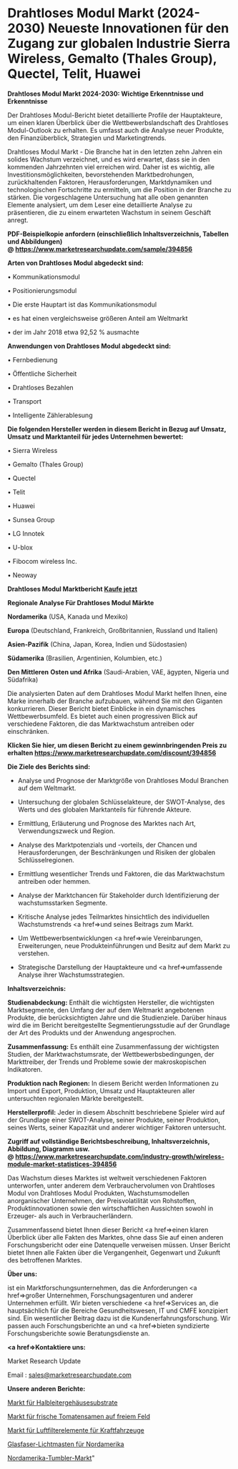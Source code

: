 # Drahtloses Modul Markt (2024-2030) Neueste Innovationen für den Zugang zur globalen Industrie Sierra Wireless, Gemalto (Thales Group), Quectel, Telit, Huawei

<strong>Drahtloses Modul Markt 2024-2030: Wichtige Erkenntnisse und Erkenntnisse</strong>

Der Drahtloses Modul-Bericht bietet detaillierte Profile der Hauptakteure, um einen klaren Überblick über die Wettbewerbslandschaft des Drahtloses Modul-Outlook zu erhalten. Es umfasst auch die Analyse neuer Produkte, den Finanzüberblick, Strategien und Marketingtrends.

Drahtloses Modul Markt - Die Branche hat in den letzten zehn Jahren ein solides Wachstum verzeichnet, und es wird erwartet, dass sie in den kommenden Jahrzehnten viel erreichen wird. Daher ist es wichtig, alle Investitionsmöglichkeiten, bevorstehenden Marktbedrohungen, zurückhaltenden Faktoren, Herausforderungen, Marktdynamiken und technologischen Fortschritte zu ermitteln, um die Position in der Branche zu stärken. Die vorgeschlagene Untersuchung hat alle oben genannten Elemente analysiert, um dem Leser eine detaillierte Analyse zu präsentieren, die zu einem erwarteten Wachstum in seinem Geschäft anregt.

<strong><b>PDF-Beispielkopie anfordern (einschließlich Inhaltsverzeichnis, Tabellen und Abbildungen) @ </b></strong><strong><a href=https://www.marketresearchupdate.com/sample/394856><strong>https://www.marketresearchupdate.com/sample/394856</u></a></strong></strong>

<strong>Arten von Drahtloses Modul abgedeckt sind:</strong>

• Kommunikationsmodul

• Positionierungsmodul

• Die erste Hauptart ist das Kommunikationsmodul

• es hat einen vergleichsweise größeren Anteil am Weltmarkt

• der im Jahr 2018 etwa 92,52 % ausmachte

<strong>Anwendungen von Drahtloses Modul abgedeckt sind:</strong>

• Fernbedienung

• Öffentliche Sicherheit

• Drahtloses Bezahlen

• Transport

• Intelligente Zählerablesung

<strong>Die folgenden Hersteller werden in diesem Bericht in Bezug auf Umsatz, Umsatz und Marktanteil für jedes Unternehmen bewertet:</strong>

• Sierra Wireless

• Gemalto (Thales Group)

• Quectel

• Telit

• Huawei

• Sunsea Group

• LG Innotek

• U-blox

• Fibocom wireless Inc.

• Neoway

<strong>Drahtloses Modul Marktbericht <a href=https://www.marketresearchupdate.com/buynow/394856>Kaufe jetzt</a></strong>

<strong>Regionale Analyse Für Drahtloses Modul Märkte</strong>

<strong>Nordamerika</strong> (USA, Kanada und Mexiko)

<strong>Europa</strong> (Deutschland, Frankreich, Großbritannien, Russland und Italien)

<strong>Asien-Pazifik</strong> (China, Japan, Korea, Indien und Südostasien)

<strong>Südamerika</strong> (Brasilien, Argentinien, Kolumbien, etc.)

<strong>Den Mittleren</strong> <strong>Osten und Afrika</strong> (Saudi-Arabien, VAE, ägypten, Nigeria und Südafrika)

Die analysierten Daten auf dem Drahtloses Modul Markt helfen Ihnen, eine Marke innerhalb der Branche aufzubauen, während Sie mit den Giganten konkurrieren. Dieser Bericht bietet Einblicke in ein dynamisches Wettbewerbsumfeld. Es bietet auch einen progressiven Blick auf verschiedene Faktoren, die das Marktwachstum antreiben oder einschränken.

<strong>Klicken Sie hier, um diesen Bericht zu einem gewinnbringenden Preis zu erhalten
</strong><strong><a href=https://www.marketresearchupdate.com/discount/394856>https://www.marketresearchupdate.com/discount/394856</b></u></strong></a>

<strong>Die Ziele des Berichts sind:</strong>

- Analyse und Prognose der Marktgröße von Drahtloses Modul Branchen auf dem Weltmarkt.

- Untersuchung der globalen Schlüsselakteure, der SWOT-Analyse, des Werts und des globalen Marktanteils für führende Akteure.

- Ermittlung, Erläuterung und Prognose des Marktes nach Art, Verwendungszweck und Region.

- Analyse des Marktpotenzials und -vorteils, der Chancen und Herausforderungen, der Beschränkungen und Risiken der globalen Schlüsselregionen.

- Ermittlung wesentlicher Trends und Faktoren, die das Marktwachstum antreiben oder hemmen.

- Analyse der Marktchancen für Stakeholder durch Identifizierung der wachstumsstarken Segmente.

- Kritische Analyse jedes Teilmarktes hinsichtlich des individuellen Wachstumstrends <a href=>und</a> seines Beitrags zum Markt.

- Um Wettbewerbsentwicklungen <a href=>wie</a> Vereinbarungen, Erweiterungen, neue Produkteinführungen und Besitz auf dem Markt zu verstehen.

- Strategische Darstellung der Hauptakteure und <a href=>umfas</a>sende Analyse ihrer Wachstumsstrategien.

<strong>Inhaltsverzeichnis:</strong>

<strong>Studienabdeckung:</strong> Enthält die wichtigsten Hersteller, die wichtigsten Marktsegmente, den Umfang der auf dem Weltmarkt angebotenen Produkte, die berücksichtigten Jahre und die Studienziele. Darüber hinaus wird die im Bericht bereitgestellte Segmentierungsstudie auf der Grundlage der Art des Produkts und der Anwendung angesprochen.

<strong>Zusammenfassung:</strong> Es enthält eine Zusammenfassung der wichtigsten Studien, der Marktwachstumsrate, der Wettbewerbsbedingungen, der Markttreiber, der Trends und Probleme sowie der makroskopischen Indikatoren.

<strong>Produktion nach Regionen:</strong> In diesem Bericht werden Informationen zu Import und Export, Produktion, Umsatz und Hauptakteuren aller untersuchten regionalen Märkte bereitgestellt.

<strong>Herstellerprofil:</strong> Jeder in diesem Abschnitt beschriebene Spieler wird auf der Grundlage einer SWOT-Analyse, seiner Produkte, seiner Produktion, seines Werts, seiner Kapazität und anderer wichtiger Faktoren untersucht.

<strong><b>Zugriff auf vollständige Berichtsbeschreibung, Inhaltsverzeichnis, Abbildung, Diagramm usw. @ </b></strong><strong><a href=https://www.marketresearchupdate.com/industry-growth/wireless-module-market-statistices-394856>https://www.marketresearchupdate.com/industry-growth/wireless-module-market-statistices-394856</a></strong>

Das Wachstum dieses Marktes ist weltweit verschiedenen Faktoren unterworfen, unter anderem dem Verbrauchervolumen von Drahtloses Modul von Drahtloses Modul Produkten, Wachstumsmodellen anorganischer Unternehmen, der Preisvolatilität von Rohstoffen, Produktinnovationen sowie den wirtschaftlichen Aussichten sowohl in Erzeuger- als auch in Verbraucherländern.

Zusammenfassend bietet Ihnen dieser Bericht <a href=>einen</a> klaren Überblick über alle Fakten des Marktes, ohne dass Sie auf einen anderen Forschungsbericht oder eine Datenquelle verweisen müssen. Unser Bericht bietet Ihnen alle Fakten über die Vergangenheit, Gegenwart und Zukunft des betroffenen Marktes.

<strong>Über uns:</strong>

 ist ein Marktforschungsunternehmen, das die Anforderungen <a href=>großer</a> Unternehmen, Forschungsagenturen und anderer Unternehmen erfüllt. Wir bieten verschiedene <a href=>Services</a> an, die hauptsächlich für die Bereiche Gesundheitswesen, IT und CMFE konzipiert sind. Ein wesentlicher Beitrag dazu ist die Kundenerfahrungsforschung. Wir passen auch Forschungsberichte an und <a href=>bieten</a> syndizierte Forschungsberichte sowie Beratungsdienste an.

<strong><a href=>Kontaktiere uns:</a></strong>

Market Research Update

Email : sales@marketresearchupdate.com

<strong>Unsere anderen Berichte:</strong>

<a href=https://www.linkedin.com/pulse/semiconductor-package-substrates-market-202->Markt für Halbleitergehäusesubstrate</a>

<a href=https://www.linkedin.com/pulse/fresh-tomato-seed-open-field-market-size-emerging>Markt für frische Tomatensamen auf freiem Feld</a>

<a href=https://www.linkedin.com/pulse/automotive-air-cleaner-element-market-outlooks>Markt für Luftfilterelemente für Kraftfahrzeuge</a>

<a href=https://www.linkedin.com/pulse/north-america-fiberglass-light-poles>Glasfaser-Lichtmasten für Nordamerika</a>

<a href=https://www.linkedin.com/pulse/north-america-tumbler-market-size-scope-top-key-company>Nordamerika-Tumbler-Markt</a>"
